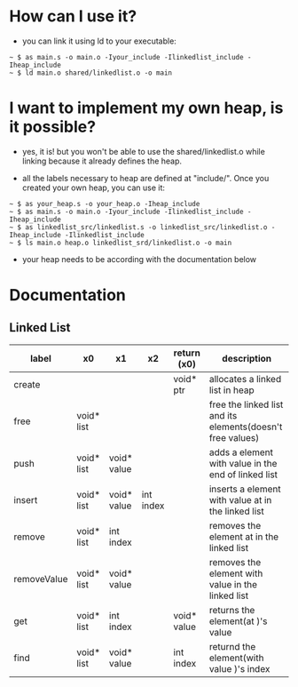 # How can I use it?
* you can link it using ld to your executable:
```
~ $ as main.s -o main.o -Iyour_include -Ilinkedlist_include -Iheap_include
~ $ ld main.o shared/linkedlist.o -o main
```

# I want to implement my own heap, is it possible?
* yes, it is! but you won't be able to use the shared/linkedlist.o while linking because it already defines the heap.

* all the labels necessary to heap are defined at "include/". Once you created your own heap, you can use it:
```
~ $ as your_heap.s -o your_heap.o -Iheap_include
~ $ as main.s -o main.o -Iyour_include -Ilinkedlist_include -Iheap_include
~ $ as linkedlist_src/linkedlist.s -o linkedlist_src/linkedlist.o -Iheap_include -Ilinkedlist_include
~ $ ls main.o heap.o linkedlist_srd/linkedlist.o -o main
```

* your heap needs to be according with the documentation below

# Documentation
## Linked List
|    label    |     x0     |      x1     |     x2    | return (x0) |           description           |
| - | - | - | - | - | - |
| create | | | | void* ptr | allocates a linked list in heap |
|     free    | void* list |             |           |             | free the linked list <list> and its elements(doesn't free values) |
|     push    | void* list | void* value |           |             | adds a element with value <value> in the end of linked list <list> |
|    insert   | void* list | void* value | int index |             | inserts a element with value <value> at <index> in the linked list <list> |
|    remove   | void* list |  int index  |           |             | removes the element at <index> in the linked list <list> |
| removeValue | void* list | void* value |           |             | removes the element with value <value> in the linked list <list> |
|     get     | void* list |  int index  |           | void* value | returns the element(at <index>)'s value |
|     find    | void* list | void* value |           |  int index  | returnd the element(with value <value>)'s index |

## 
